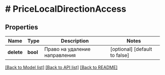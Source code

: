 # # PriceLocalDirectionAccess

## Properties

Name | Type | Description | Notes
------------ | ------------- | ------------- | -------------
**delete** | **bool** | Право на удаление направления | [optional] [default to false]

[[Back to Model list]](../../README.md#models) [[Back to API list]](../../README.md#endpoints) [[Back to README]](../../README.md)
